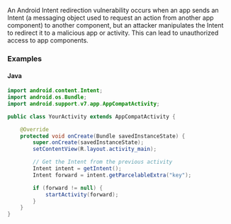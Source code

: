 An Android Intent redirection vulnerability occurs when an app sends an Intent (a messaging object used to request an action from another app component) to another component, but an attacker manipulates the Intent to redirect it to a malicious app or activity. This can lead to unauthorized access to app components.

### Examples

#### Java

```java
import android.content.Intent;
import android.os.Bundle;
import android.support.v7.app.AppCompatActivity;

public class YourActivity extends AppCompatActivity {

    @Override
    protected void onCreate(Bundle savedInstanceState) {
        super.onCreate(savedInstanceState);
        setContentView(R.layout.activity_main);

        // Get the Intent from the previous activity
        Intent intent = getIntent();
        Intent forward = intent.getParcelableExtra("key");

        if (forward != null) {
            startActivity(forward);
        }
    }
}
```

